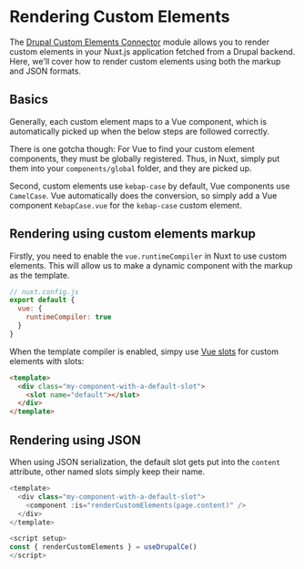# Rendering Custom Elements

The [Drupal Custom Elements Connector](https://github.com/drunomics/nuxt-module-drupal-ce) module allows you to render custom elements in your Nuxt.js application fetched from a Drupal backend. Here, we'll cover how to render custom elements using both the markup and JSON formats.

## Basics

Generally, each custom element maps to a Vue component, which is automatically picked up when the below steps are followed correctly.

There is one gotcha though: For Vue to find your custom element components, they must be globally registered. Thus, in Nuxt, simply put them into your `components/global` folder, and they are picked up.

Second, custom elements use `kebap-case` by default, Vue components use `CamelCase`. Vue automatically does the conversion, so simply add a Vue component `KebapCase.vue` for the `kebap-case` custom element.

## Rendering using custom elements markup

Firstly, you need to enable the `vue.runtimeCompiler` in Nuxt to use custom elements. This will allow us to make a dynamic component with the markup as the template.

```js
// nuxt.config.js
export default {
  vue: {
    runtimeCompiler: true
  }
}
```

When the template compiler is enabled, simpy use [Vue slots](https://vuejs.org/guide/components/slots.html#named-slots) for custom elements with slots:

```html
<template>
  <div class="my-component-with-a-default-slot">
    <slot name="default"></slot>
  </div>
</template>
```

## Rendering using JSON

When using JSON serialization, the default slot gets put into the `content` attribute, other named slots simply keep their name.

```js
<template>
  <div class="my-component-with-a-default-slot">
    <component :is="renderCustomElements(page.content)" />
  </div>
</template>

<script setup>
const { renderCustomElements } = useDrupalCe()
</script>
```
